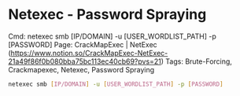 # Netexec - Password Spraying

Cmd: netexec smb [IP/DOMAIN] -u [USER_WORDLIST_PATH] -p [PASSWORD]
Page: CrackMapExec | NetExec (https://www.notion.so/CrackMapExec-NetExec-21a49f86f0b080bba75bc113ec40cb69?pvs=21) 
Tags: Brute-Forcing, Crackmapexec, Netexec, Password Spraying

```bash
netexec smb [IP/DOMAIN] -u [USER_WORDLIST_PATH] -p [PASSWORD]
```